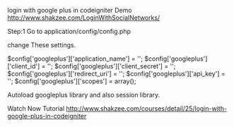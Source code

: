 

login with google plus in codeigniter
Demo
http://www.shakzee.com/LoginWithSocialNetworks/

Step:1 Go to application/config/config.php

change These settings.

$config['googleplus']['application_name'] = '';
$config['googleplus']['client_id']        = '';
$config['googleplus']['client_secret']    = '';
$config['googleplus']['redirect_uri']     = '';
$config['googleplus']['api_key']          = '';
$config['googleplus']['scopes']           = array();


Autoload googleplus library and also session library.

Watch Now Tutorial
http://www.shakzee.com/courses/detail/25/login-with-google-plus-in-codeigniter